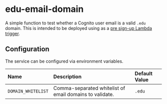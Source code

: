 # edu-email-domain

A simple function to test whether a Cognito user email is a valid `.edu` domain.
This is intended to be deployed using as a [pre sign-up Lambda trigger](https://docs.aws.amazon.com/cognito/latest/developerguide/user-pool-lambda-pre-sign-up.html).

## Configuration

The service can be configured via environment variables.

| Name | Description | Default Value |
| :--- | :--- | :--- |
| `DOMAIN_WHITELIST` | Comma-separated whitelist of email domains to validate.  | `.edu` |
